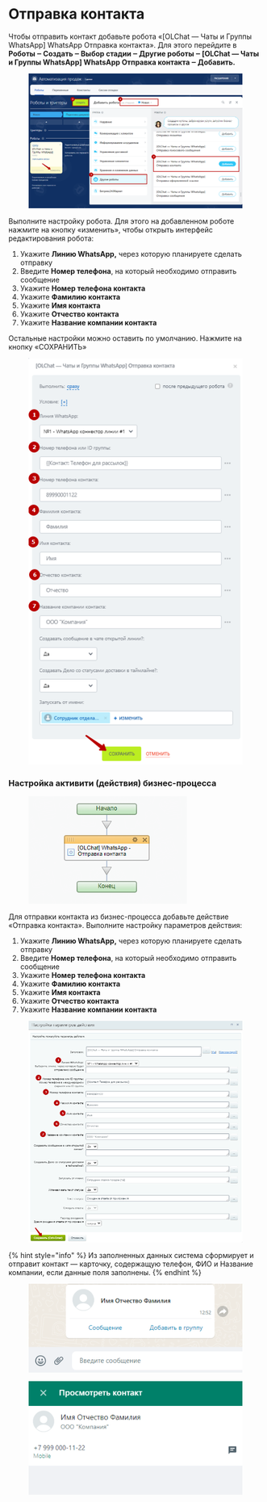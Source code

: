 # Отправка контакта

Чтобы отправить контакт добавьте робота «\[OLChat — Чаты и Группы WhatsApp] WhatsApp Отправка контакта». Для этого перейдите в **Роботы ‒ Создать ‒ Выбор стадии ‒ Другие роботы ‒ \[OLChat — Чаты и Группы WhatsApp] WhatsApp Отправка контакта ‒ Добавить.**

<figure><img src="../../.gitbook/assets/image (676).png" alt=""><figcaption></figcaption></figure>

Выполните настройку робота. Для этого на добавленном роботе нажмите на кнопку «изменить», чтобы открыть интерфейс редактирования робота:

1. Укажите **Линию WhatsApp,** через которую планируете сделать отправку
2. Введите **Номер телефона**, на который необходимо отправить сообщение
3. Укажите **Номер телефона контакта**
4. Укажите **Фамилию контакта**
5. Укажите **Имя контакта**
6. Укажите **Отчество контакта**
7. Укажите **Название компании контакта**

Остальные настройки можно оставить по умолчанию. Нажмите на кнопку «СОХРАНИТЬ»

<figure><img src="../../.gitbook/assets/image (77).png" alt=""><figcaption></figcaption></figure>

### Настройка активити (действия) бизнес-процесса

<figure><img src="../../.gitbook/assets/image (998).png" alt=""><figcaption></figcaption></figure>

Для отправки контакта из бизнес-процесса добавьте действие «Отправка контакта». Выполните настройку параметров действия:

1. Укажите **Линию WhatsApp,** через которую планируете сделать отправку
2. Введите **Номер телефона**, на который необходимо отправить сообщение
3. Укажите **Номер телефона контакта**
4. Укажите **Фамилию контакта**
5. Укажите **Имя контакта**
6. Укажите **Отчество контакта**
7. Укажите **Название компании контакта**

<figure><img src="../../.gitbook/assets/image (999).png" alt=""><figcaption></figcaption></figure>

{% hint style="info" %}
Из заполненных данных система сформирует и отправит контакт — карточку, содержащую телефон, ФИО и Название компании, если данные поля заполнены.
{% endhint %}

<figure><img src="../../.gitbook/assets/image (198).png" alt=""><figcaption></figcaption></figure>

<figure><img src="../../.gitbook/assets/image (412).png" alt=""><figcaption></figcaption></figure>
